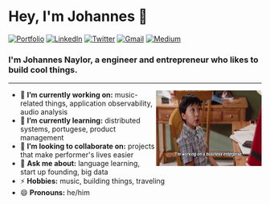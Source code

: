 <!--
**jonaylor89/jonaylor89** is a ✨ _special_ ✨ repository because its `README.md` (this file) appears on your GitHub profile.

Here are some ideas to get you started:

- 🔭 I’m currently working on ...
- 🌱 I’m currently learning ...
- 👯 I’m looking to collaborate on ...
- 🤔 I’m looking for help with ...
- 💬 Ask me about ...
- 📫 How to reach me: ...
- 😄 Pronouns: ...
- ⚡ Fun fact: ...
-->


<h1 align="left"> Hey, I'm Johannes 👋 </h1>

<p align="left">
   <a href="https://jonaylor.xyz/"><img alt="Portfolio" src="https://img.shields.io/badge/-jonaylor.xyz-black?style=flat-square&logo=squarespace&logoColor=white&link=https://jonaylor.xyz/"></a>
   <a href="https://www.linkedin.com/in/john-naylor/"><img alt="LinkedIn" src="https://img.shields.io/badge/-john--naylor-black?style=flat-square&logo=Linkedin&logoColor=white&link=https://www.linkedin.com/in/john-naylor/"></a>
   <a href="https://twitter.com/jonaylor89"><img alt="Twitter" src="https://img.shields.io/badge/-@jonaylor89-black?style=flat-square&logo=twitter&logoColor=white&link=https://twitter.com/jonaylor89"></a>
   <a href="mailto:jonaylor89@gmail.com"><img alt="Gmail" src="https://img.shields.io/badge/-jonaylor89@gmail.com-black?style=flat-square&logo=Gmail&logoColor=white&link=mailto:jonaylor89@gmail.com"></a>
   <a href="https://medium.com/@jonaylor89"><img alt="Medium" src="https://img.shields.io/badge/-@jonaylor89-03a57a?style=flat-square&color=000000&labelColor=000000&logo=Medium&link=https://medium.com/@jonaylor89"></a>
</p>

<h3 align="left">  I'm Johannes Naylor, a engineer and entrepreneur who likes to build cool things.  </h3>

---

<!-- credits for gif http://gph.is/2pqa06T -->
<img align="right" height="150" width="210" src="data.gif">

- 🔭 **I’m currently working on:** music-related things, application observability, audio analysis
- 🌱 **I’m currently learning:** distributed systems, portugese, product management
- 👯 **I’m looking to collaborate on:** projects that make performer's lives easier
- 💬 **Ask me about:** language learning, start up founding, big data
- ⚡ **Hobbies:** music, building things, traveling
- 😄 **Pronouns:** he/him


